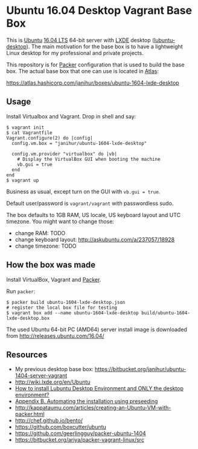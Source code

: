 Ubuntu 16.04 Desktop Vagrant Base Box
=====================================

This is [Ubuntu](http://www.ubuntu.com/) [16.04 LTS](https://wiki.ubuntu.com/XenialXerus/ReleaseNotes) 64-bit server with [LXDE](http://lxde.org/) desktop ([lubuntu-desktop](http://packages.ubuntu.com/xenial/lubuntu-desktop)). The main motivation for the base box is to have a lightweight Linux desktop for my professional and private projects.

This repository is for [Packer](https://www.packer.io/) configuration that is used to build the base box. The actual base box that one can use is located in [Atlas](https://atlas.hashicorp.com/boxes/search):

https://atlas.hashicorp.com/janihur/boxes/ubuntu-1604-lxde-desktop

Usage
-----

Install Virtualbox and Vagrant. Drop in shell and say:

```
$ vagrant init
$ cat Vagrantfile
Vagrant.configure(2) do |config|
  config.vm.box = "janihur/ubuntu-1604-lxde-desktop"

  config.vm.provider "virtualbox" do |vb|
    # Display the VirtualBox GUI when booting the machine
    vb.gui = true
  end
end
$ vagrant up
```

Business as usual, except turn on the GUI with `vb.gui = true`.

Default user/password  is `vagrant/vagrant` with passwordless sudo.

The box defaults to 1GB RAM, US locale, US keyboard layout and UTC timezone. You might want to change those:

* change RAM: TODO
* change keyboard layout: http://askubuntu.com/a/237057/18928
* change timezone: TODO 

How the box was made
--------------------

Install VirtualBox, Vagrant and [Packer](https://www.packer.io/downloads.html).

Run `packer`:

```
$ packer build ubuntu-1604-lxde-desktop.json
# register the local box file for testing
$ vagrant box add --name ubuntu-1604-lxde-desktop build/ubuntu-1604-lxde-desktop.box
```

The used Ubuntu 64-bit PC (AMD64) server install image is downloaded from http://releases.ubuntu.com/16.04/

Resources
---------

* My previous desktop base box: https://bitbucket.org/janihur/ubuntu-1404-server-vagrant
* http://wiki.lxde.org/en/Ubuntu
* [How to install Lubuntu Desktop Environment and ONLY the desktop environment?](http://askubuntu.com/q/243318/18928)
* [Appendix B. Automating the installation using preseeding](https://help.ubuntu.com/16.04/installation-guide/amd64/apb.html)
* http://kappataumu.com/articles/creating-an-Ubuntu-VM-with-packer.html
* http://chef.github.io/bento/
* https://github.com/boxcutter/ubuntu
* https://github.com/geerlingguy/packer-ubuntu-1404
* https://bitbucket.org/ariya/packer-vagrant-linux/src
